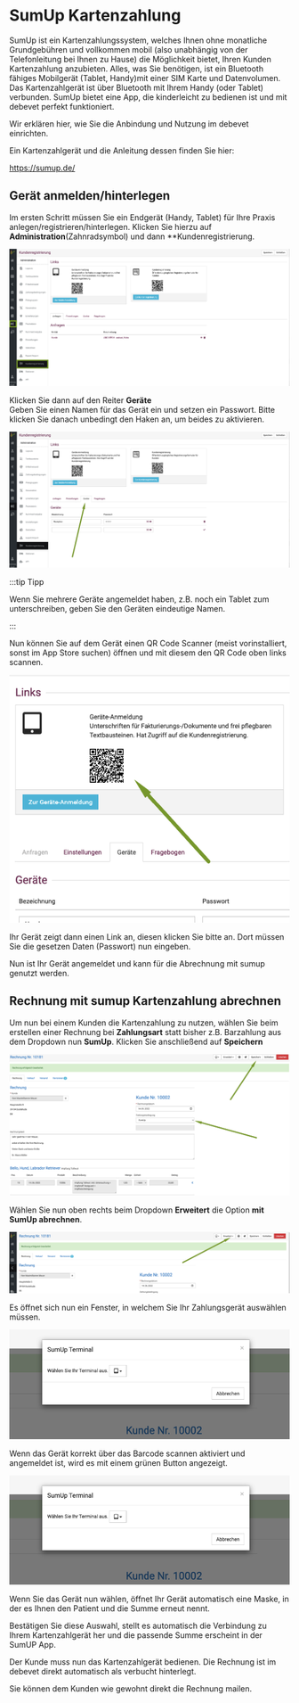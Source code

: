 # SumUp Kartenzahlung

SumUp ist ein Kartenzahlungssystem, welches Ihnen ohne monatliche Grundgebühren und vollkommen mobil (also unabhängig von der Telefonleitung bei Ihnen zu Hause) 
die Möglichkeit bietet, Ihren Kunden Kartenzahlung anzubieten. Alles, was Sie benötigen, ist ein Bluetooth fähiges Mobilgerät (Tablet, Handy)mit einer SIM Karte und Datenvolumen.  
Das Kartenzahlgerät ist über Bluetooth mit Ihrem Handy (oder Tablet) verbunden. SumUp bietet eine App, die kinderleicht zu bedienen ist und mit debevet perfekt funktioniert.

Wir erklären hier, wie Sie die Anbindung und Nutzung im debevet einrichten.

Ein Kartenzahlgerät und die Anleitung dessen finden Sie hier:  

https://sumup.de/  

## Gerät anmelden/hinterlegen  

Im ersten Schritt müssen Sie ein Endgerät (Handy, Tablet) für Ihre Praxis anlegen/registrieren/hinterlegen. Klicken Sie hierzu auf **Administration**(Zahnradsymbol) und dann **Kundenregistrierung.   

![](../../static/img/erweiterungen/geraete_registrierung1.png)   

Klicken Sie dann auf den Reiter **Geräte**   
Geben Sie einen Namen für das Gerät ein und setzen ein Passwort. Bitte klicken Sie danach unbedingt den Haken an, um beides zu aktivieren.  

![](../../static/img/erweiterungen/geraete_registrierung2.png)

:::tip   Tipp

Wenn Sie mehrere Geräte angemeldet haben, z.B. noch ein Tablet zum unterschreiben, geben Sie den Geräten eindeutige Namen.  

:::

Nun können Sie auf dem Gerät einen QR Code Scanner (meist vorinstalliert, sonst im App Store suchen) öffnen und mit diesem den QR Code oben links scannen.  

![](../../static/img/erweiterungen/geraete_registrierung3.png)  

Ihr Gerät zeigt dann einen Link an, diesen klicken Sie bitte an. Dort müssen Sie die gesetzen Daten (Passwort) nun eingeben.  

Nun ist Ihr Gerät angemeldet und kann für die Abrechnung mit sumup genutzt werden.    

## Rechnung mit sumup Kartenzahlung abrechnen   

Um nun bei einem Kunden die Kartenzahlung zu nutzen, wählen Sie beim erstellen einer Rechnung bei **Zahlungsart** statt bisher z.B. Barzahlung aus dem Dropdown 
nun **SumUp**. Klicken Sie anschließend auf **Speichern**  

![](../../static/img/erweiterungen/sumup_zahlung1.png)  

Wählen Sie nun oben rechts beim Dropdown **Erweitert** die Option **mit SumUp abrechnen**. 

![](../../static/img/erweiterungen/sumup_zahlung2.png)  

Es öffnet sich nun ein Fenster, in welchem Sie Ihr Zahlungsgerät auswählen müssen.  

![](../../static/img/erweiterungen/sumup_zahlung3.png)  

Wenn das Gerät korrekt über das Barcode scannen aktiviert und angemeldet ist, wird es mit einem grünen Button angezeigt.     

![](../../static/img/erweiterungen/sumup_zahlung3.png)

Wenn Sie das Gerät nun wählen, öffnet Ihr Gerät automatisch eine Maske, in der es Ihnen den Patient und die Summe erneut nennt.  

Bestätigen Sie diese Auswahl, stellt es automatisch die Verbindung zu Ihrem Kartenzahlgerät her und die passende Summe erscheint in der SumUP App.

Der Kunde muss nun das Kartenzahlgerät bedienen. Die Rechnung ist im debevet direkt automatisch als verbucht hinterlegt. 

Sie können dem Kunden wie gewohnt direkt die Rechnung mailen.
